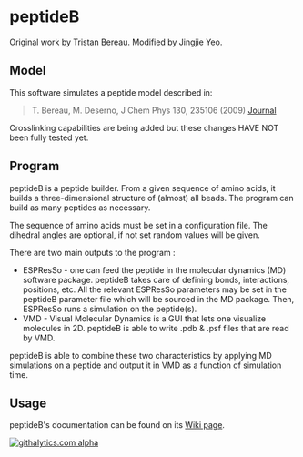 peptideB
========
Original work by Tristan Bereau. Modified by Jingjie Yeo.

Model
-----
This software simulates a peptide model described in:

> T. Bereau, M. Deserno, J Chem Phys 130, 235106 (2009) [Journal][jpc]

Crosslinking capabilities are being added but these changes HAVE NOT been fully tested yet.

Program
-------

peptideB is a peptide builder. From a given sequence of amino acids, it builds a three-dimensional structure of (almost) all beads. The program can build as many peptides as necessary.

The sequence of amino acids must be set in a configuration file. The dihedral angles are optional, if not set random values will be given.

There are two main outputs to the program :

* ESPResSo - one can feed the peptide in the molecular dynamics (MD) software  package. peptideB takes care of defining bonds, interactions, positions,  etc. All the relevant ESPResSo parameters may be set in the peptideB parameter file which will be sourced in the MD package. Then, ESPResSo runs a simulation on the peptide(s).
* VMD - Visual Molecular Dynamics is a GUI that lets one visualize molecules in 2D. peptideB is able to write .pdb & .psf files that are read by VMD.

peptideB is able to combine these two characteristics by applying MD simulations on a peptide and output it in VMD as a function of simulation time.

Usage
-----

peptideB's documentation can be found on its [Wiki page](https://github.com/tbereau/peptideB/wiki).


[jpc]: http://link.aip.org/link/doi/10.1063/1.3152842
[![githalytics.com alpha](https://cruel-carlota.pagodabox.com/1adc9e622abb43b177d23674afdc5238 "githalytics.com")](http://githalytics.com/tbereau/peptideB)
